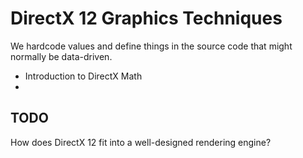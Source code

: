 # DirectX 12 Graphics Techniques

We hardcode values and define things in the source code that might normally be data-driven. 



- Introduction to DirectX Math
- 

## TODO

How does DirectX 12 fit into a well-designed rendering engine? 

